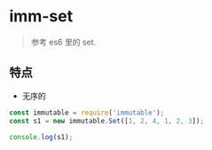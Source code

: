 # imm-set
> 参考  es6 里的 set.

## 特点
- 无序的

```js
const immutable = require('immutable');
const s1 = new immutable.Set([1, 2, 4, 1, 2, 3]);

console.log(s1);
```
